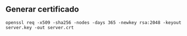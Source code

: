 ## Generar certificado
```
openssl req -x509 -sha256 -nodes -days 365 -newkey rsa:2048 -keyout server.key -out server.crt
```